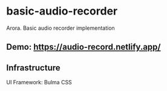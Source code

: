# basic-audio-recorder
Arora. Basic audio recorder implementation

## Demo: https://audio-record.netlify.app/

## Infrastructure

UI Framework: Bulma CSS


